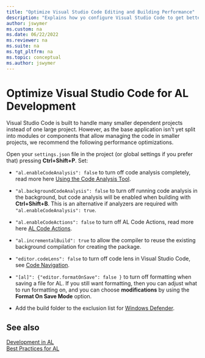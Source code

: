 ```yaml
---
title: "Optimize Visual Studio Code Editing and Building Performance"
description: "Explains how yo configure Visual Studio Code to get better performance when editing and building AL projects"
author: jswymer
ms.custom: na
ms.date: 06/22/2022
ms.reviewer: na
ms.suite: na
ms.tgt_pltfrm: na
ms.topic: conceptual
ms.author: jswymer
---
```


# Optimize Visual Studio Code for AL Development

Visual Studio Code is built to handle many smaller dependent projects instead of one large project. However, as the base application isn't yet split into modules or components that allow managing the code in smaller projects, we recommend the following performance optimizations.

Open your `settings.json` file in the project (or global settings if you prefer that) pressing **Ctrl+Shift+P**. Set:

- `"al.enableCodeAnalysis": false` to turn off code analysis completely, read more here [Using the Code Analysis Tool](../developer/devenv-using-code-analysis-tool.md).
- `"al.backgroundCodeAnalysis": false` to turn off running code analysis in the background, but code analysis will be enabled when building with **Ctrl+Shift+B**. This is an alternative if analyzers are required with `"al.enableCodeAnalysis": true`.
- `"al.enableCodeActions": false` to turn off AL Code Actions, read more here [AL Code Actions](devenv-code-actions.md).
- `"al.incrementalBuild": true` to allow the compiler to reuse the existing background compilation for creating the package.
- `"editor.codeLens": false` to turn off code lens in Visual Studio Code, see [Code Navigation](https://code.visualstudio.com/Docs/editor/editingevolved#_reference-information).
- `"[al]": {​​​​​​​​​​"editor.formatOnSave": false }​​​​​​​​` to turn off formatting when saving a file for AL. If you still want formatting, then you can adjust what to run formatting on, and you can choose **modifications** by using the **Format On Save Mode** option.

- Add the build folder to the exclusion list for [Windows Defender](https://support.microsoft.com/help/4028485/windows-10-add-an-exclusion-to-windows-security).

## See also 
[Development in AL](devenv-dev-overview.md)   
[Best Practices for AL](../compliance/apptest-bestpracticesforalcode.md)
